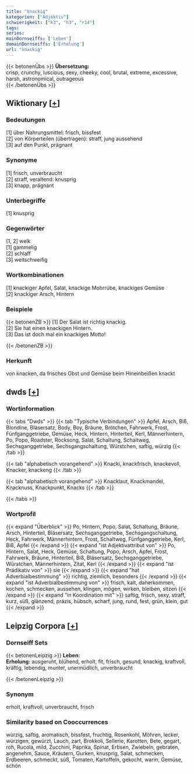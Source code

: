 ```yaml
---
title: "knackig"
kategorien: ["Adjektiv"]
schwierigkeit: ["k3", "h3", "r14"]
tags:
series:
mainDornseiffs: ['Leben']
domainDornseiffs: ['Erholung']
url: "knackig"
---
```


{{< betonenÜbs >}}
**Übersetzung:**  
crisp, crunchy, luscious, sexy, cheeky, cool, brutal, extreme, excessive, harsh, astronomical, outrageous  
{{< /betonenÜbs >}}

## Wiktionary [[+](https://de.wiktionary.org/wiki/knackig)]

### Bedeutungen
[1] über Nahrungsmittel: frisch, bissfest  
[2] von Körperteilen (übertragen): straff, jung aussehend  
[3] auf den Punkt, prägnant  

### Synonyme
[1] frisch, unverbraucht  
[2] straff, veraltend: knusprig  
[3] knapp, prägnant  

### Unterbegriffe
[1] knusprig  

### Gegenwörter
[1, 2] welk  
[1] gammelig  
[2] schlaff  
[3] weitschweifig  

### Wortkombinationen
[1] knackiger Apfel, Salat, knackige Mohrrübe, knackiges Gemüse  
[2] knackiger Arsch, Hintern  

### Beispiele
{{< betonenZB >}}
[1] Der Salat ist richtig knackig.  
[2] Sie hat einen knackigen Hintern.  
[3] Das ist doch mal ein knackiges Motto!  

{{< /betonenZB >}}
### Herkunft
von knacken, da frisches Obst und Gemüse beim Hineinbeißen knackt  



## dwds [[+](https://www.dwds.de/wb/knackig)]

### Wortinformation
{{< tabs "Dwds" >}}
{{< tab "Typische Verbindungen" >}}
Apfel, Arsch, Biß, Blondine, Bläsersatz, Body, Boy, Bräune, Brötchen, Fahrwerk, Frost, Fünfganggetriebe, Gemüse, Heck, Hintern, Hinterteil, Kerl, Männerhintern, Po, Popo, Roadster, Rocksong, Salat, Schaltung, Schaltweg, Sechsganggetriebe, Sechsgangschaltung, Würstchen, saftig, würzig
{{< /tab >}}

{{< tab "alphabetisch vorangehend" >}}
Knacki, knackfrisch, knackevoll, Knacker, knackeng
{{< /tab >}}

{{< tab "alphabetisch vorangehend" >}}
Knacklaut, Knackmandel, Knacknuss, Knackpunkt, Knacks
{{< /tab >}}

{{< /tabs >}}

### Wortprofil
{{< expand "Überblick" >}} Po, Hintern, Popo, Salat, Schaltung, Bräune, Arsch, Hinterteil, Bläsersatz, Sechsganggetriebe, Sechsgangschaltung, Heck, Fahrwerk, Männerhintern, Frost, Schaltweg, Fünfganggetriebe, Kerl, Biß, Apfel {{< /expand >}}
{{< expand "ist Adjektivattribut von" >}} Po, Hintern, Salat, Heck, Gemüse, Schaltung, Popo, Arsch, Apfel, Frost, Fahrwerk, Bräune, Hinterteil, Biß, Bläsersatz, Sechsganggetriebe, Würstchen, Männerhintern, Zitat, Kerl {{< /expand >}}
{{< expand "ist Prädikativ von" >}} sie {{< /expand >}}
{{< expand "hat Adverbialbestimmung" >}} richtig, ziemlich, besonders {{< /expand >}}
{{< expand "ist Adverbialbestimmung von" >}} frisch, kalt, daherkommen, kochen, schmecken, aussehen, klingen, mögen, wirken, bleiben, sitzen {{< /expand >}}
{{< expand "in Koordination mit" >}} saftig, frisch, sexy, straff, kurz, süß, glänzend, präzis, hübsch, scharf, jung, rund, fest, grün, klein, gut {{< /expand >}}

## Leipzig Corpora [[+](https://corpora.uni-leipzig.de/en/res?word=knackig&corpusId=deu_newscrawl-public_2018)]

### Dornseiff Sets
{{< betonenLeipzig >}}
**Leben:**  
**Erholung:** ausgeruht, blühend, erholt, fit, frisch, gesund, knackig, kraftvoll, kräftig, lebendig, munter, unermüdlich, unverbraucht  

{{< /betonenLeipzig >}}

### Synonym
erholt, kraftvoll, unverbraucht, frisch


### Similarity based on Cooccurrences
würzig, saftig, aromatisch, bissfest, fruchtig, Rosenkohl, Möhren, lecker, würzigen, gewürzt, Lauch, zart, Brokkoli, Sellerie, Karotten, Bete, gegart, roh, Rucola, mild, Zucchini, Paprika, Spinat, Erbsen, Zwiebeln, gebraten, angenehm, Sauce, Kräutern, Gurken, knusprig, Salat, schmecken, Erdbeeren, schmeckt, süß, Tomaten, Kartoffeln, gekocht, warm, Gemüse, schön

